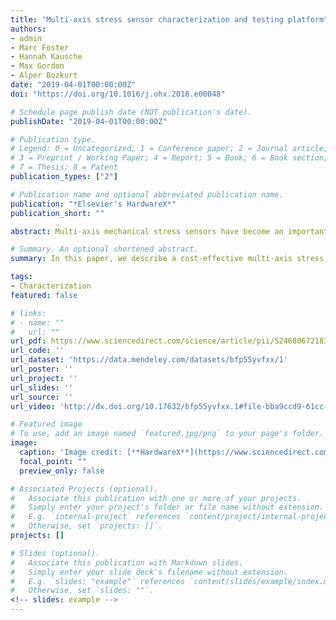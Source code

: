 ```yaml
---
title: "Multi-axis stress sensor characterization and testing platform"
authors:
- admin
- Marc Foster
- Hannah Kausche
- Max Gordon
- Alper Bozkurt
date: "2019-04-01T00:00:00Z"
doi: "https://doi.org/10.1016/j.ohx.2018.e00048"

# Schedule page publish date (NOT publication's date).
publishDate: "2019-04-01T00:00:00Z"

# Publication type.
# Legend: 0 = Uncategorized; 1 = Conference paper; 2 = Journal article;
# 3 = Preprint / Working Paper; 4 = Report; 5 = Book; 6 = Book section;
# 7 = Thesis; 8 = Patent
publication_types: ["2"]

# Publication name and optional abbreviated publication name.
publication: "*Elsevier's HardwareX*"
publication_short: ""

abstract: Multi-axis mechanical stress sensors have become an important tool in numerous fields. To characterize the quality and resolution of a new stress sensor, researchers use test platforms to apply controlled amounts of shear and normal stresses. Since commercially available multi-axis test platforms are expensive, in many cases researchers end up needing to build their own sensor characterization platforms. In this study, we describe a cost-effective multi-axis stress sensor characterization platform to reduce development time, enable accurate benchmarking and provide an open source standard for stress sensor characterization for other researchers. In our design, we combined a 3-axis translational stage and a 3-axis force and torque (F/T) sensor through custom hardware and software. Our platform is cost effective and can reach the limits of the F/T sensor (Fxy = ±65 N and Fz = ±200 N) without losing any accuracy to structural bending. We provide detailed construction and operation instructions as well as results of extensive static and cyclic load experiments. To further validate our system, we show characterization results from a custom stress sensor as a case study. The modular nature of our platform also enables other researchers to customize this characterization platform for their unique experimental requirements.

# Summary. An optional shortened abstract.
summary: In this paper, we describe a cost-effective multi-axis stress sensor characterization platform to reduce development time, enable accurate benchmarking and provide an open source standard for stress sensor characterization for other researchers.

tags:
- Characterization
featured: false

# links:
# - name: ""
#   url: ""
url_pdf: https://www.sciencedirect.com/science/article/pii/S2468067218300488
url_code: ''
url_dataset: 'https://data.mendeley.com/datasets/bfp55yvfxx/1'
url_poster: ''
url_project: ''
url_slides: ''
url_source: ''
url_video: 'http://dx.doi.org/10.17632/bfp55yvfxx.1#file-bba9ccd9-61cc-4bbf-981c-75c3eb7ab768'

# Featured image
# To use, add an image named `featured.jpg/png` to your page's folder. 
image:
  caption: 'Image credit: [**HardwareX**](https://www.sciencedirect.com/science/article/pii/S2468067218300488)'
  focal_point: ""
  preview_only: false

# Associated Projects (optional).
#   Associate this publication with one or more of your projects.
#   Simply enter your project's folder or file name without extension.
#   E.g. `internal-project` references `content/project/internal-project/index.md`.
#   Otherwise, set `projects: []`.
projects: []

# Slides (optional).
#   Associate this publication with Markdown slides.
#   Simply enter your slide deck's filename without extension.
#   E.g. `slides: "example"` references `content/slides/example/index.md`.
#   Otherwise, set `slides: ""`.
<!-- slides: example -->
---
```


<!-- {{% alert note %}}
Click the *Cite* button above to demo the feature to enable visitors to import publication metadata into their reference management software.
{{% /alert %}}

{{% alert note %}}
Click the *Slides* button above to demo Academic's Markdown slides feature.
{{% /alert %}} -->

<!-- Supplementary notes can be added here, including [code and math](https://sourcethemes.com/academic/docs/writing-markdown-latex/). -->
